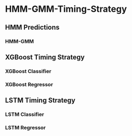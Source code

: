 # HMM-GMM-Timing-Strategy
## 
## HMM Predictions
### HMM-GMM
## XGBoost Timing Strategy
### XGBoost Classifier
### XGBoost Regressor
## LSTM Timing Strategy
### LSTM Classifier
### LSTM Regressor
